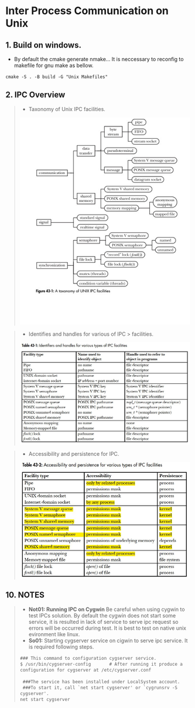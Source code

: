 # Inter Process Communication on Unix

## 1. Build on windows.
* By default the cmake generate nmake... It is neccessary to reconfig to makefile for gnu make as bellow.

```shell
cmake -S . -B build -G "Unix Makefiles"
```

## 2. IPC Overview

> - Taxonomy of Unix IPC facilities.
> 
> ![Image](_repo\Unix-IPC.jpg "Taxonomy of Unix IPC facilities")

> - Identifies and handles for various of IPC > facilities.
> 
> ![Image](_repo\Identifier-and-handles-for-IPC-facilities.JPG "Identifiers & Handles")

> - Accessibility and persistence for IPC.
> 
> ![Image](_repo\accessibility-persistence-ipc-facilities.JPG "Identifiers & Handles")



## 10. NOTES
> - **Not01: Running IPC on Cygwin** Be careful when using cygwin to test IPCs solution. By default the cygwin does not start some service, it is resulted in lack of service to serve ipc request so errors will be occurred during test. It is best to test on native unix evironment like linux.
> - **So01:** Starting cygserver service on cigwin to serve ipc service. It is required following steps.
> ```Shell
> ### This command to configuration cygserver service.
> $ /usr/bin/cygserver-config       # After running it produce a configuration for cygserver at /etc/cygserver.conf
> 
>  ###The service has been installed under LocalSystem account.
>  ###To start it, call `net start cygserver' or `cygrunsrv -S cygserver'.
> net start cygserver
> ```